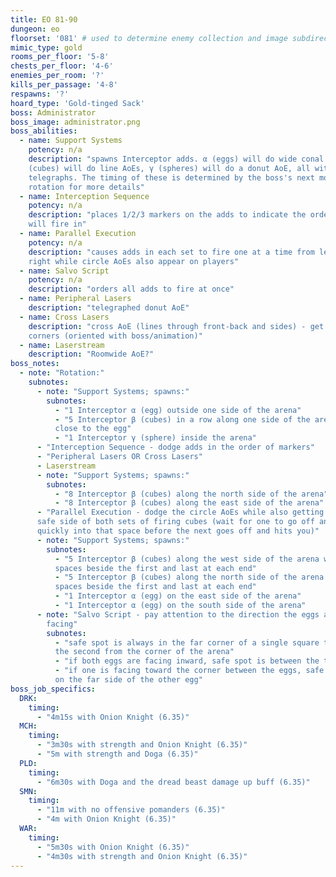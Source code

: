 ```yaml
---
title: EO 81-90
dungeon: eo
floorset: '081' # used to determine enemy collection and image subdirectory
mimic_type: gold
rooms_per_floor: '5-8'
chests_per_floor: '4-6'
enemies_per_room: '?'
kills_per_passage: '4-8'
respawns: '?'
hoard_type: 'Gold-tinged Sack'
boss: Administrator
boss_image: administrator.png
boss_abilities:
  - name: Support Systems
    potency: n/a
    description: "spawns Interceptor adds. α (eggs) will do wide conal AoEs, β
    (cubes) will do line AoEs, γ (spheres) will do a donut AoE, all with late
    telegraphs. The timing of these is determined by the boss's next move. See
    rotation for more details"
  - name: Interception Sequence
    potency: n/a
    description: "places 1/2/3 markers on the adds to indicate the order they
    will fire in"
  - name: Parallel Execution
    potency: n/a
    description: "causes adds in each set to fire one at a time from left to
    right while circle AoEs also appear on players"
  - name: Salvo Script
    potency: n/a
    description: "orders all adds to fire at once"
  - name: Peripheral Lasers
    description: "telegraphed donut AoE"
  - name: Cross Lasers
    description: "cross AoE (lines through front-back and sides) - get to
    corners (oriented with boss/animation)"
  - name: Laserstream
    description: "Roomwide AoE?"
boss_notes:
  - note: "Rotation:"
    subnotes:
      - note: "Support Systems; spawns:"
        subnotes:
          - "1 Interceptor α (egg) outside one side of the arena"
          - "5 Interceptor β (cubes) in a row along one side of the arena,
          close to the egg"
          - "1 Interceptor γ (sphere) inside the arena"
      - "Interception Sequence - dodge adds in the order of markers"
      - "Peripheral Lasers OR Cross Lasers"
      - Laserstream
      - note: "Support Systems; spawns:"
        subnotes:
          - "8 Interceptor β (cubes) along the north side of the arena"
          - "8 Interceptor β (cubes) along the east side of the arena"
      - "Parallel Execution - dodge the circle AoEs while also getting to the
      safe side of both sets of firing cubes (wait for one to go off and run
      quickly into that space before the next goes off and hits you)"
      - note: "Support Systems; spawns:"
        subnotes:
          - "5 Interceptor β (cubes) along the west side of the arena with
          spaces beside the first and last at each end"
          - "5 Interceptor β (cubes) along the north side of the arena with
          spaces beside the first and last at each end"
          - "1 Interceptor α (egg) on the east side of the arena"
          - "1 Interceptor α (egg) on the south side of the arena"
      - note: "Salvo Script - pay attention to the direction the eggs are
        facing"
        subnotes:
          - "safe spot is always in the far corner of a single square that is
          the second from the corner of the arena"
          - "if both eggs are facing inward, safe spot is between the two eggs"
          - "if one is facing toward the corner between the eggs, safe spot is
          on the far side of the other egg"
boss_job_specifics:
  DRK:
    timing:
      - "4m15s with Onion Knight (6.35)"
  MCH:
    timing:
      - "3m30s with strength and Onion Knight (6.35)"
      - "5m with strength and Doga (6.35)"
  PLD:
    timing:
      - "6m30s with Doga and the dread beast damage up buff (6.35)"
  SMN:
    timing:
      - "11m with no offensive pomanders (6.35)"
      - "4m with Onion Knight (6.35)"
  WAR:
    timing:
      - "5m30s with Onion Knight (6.35)"
      - "4m30s with strength and Onion Knight (6.35)"
---
```


